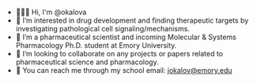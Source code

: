 - 👩🏻‍🔬 Hi, I'm @okalova
- 🧪 I’m interested in drug development and finding therapeutic targets by investigating pathological cell signaling/mechanisms.
- 💊 I’m a pharmaceutical scientist and incoming Molecular & Systems Pharmacology Ph.D. student at Emory University.
- 🔬 I’m looking to collaborate on any projects or papers related to pharmaceutical science and pharmacology. 
- 📩 You can reach me through my school email: jokalov@emory.edu

<!---
okalova/okalova is a ✨ special ✨ repository because its `README.md` (this file) appears on your GitHub profile.
You can click the Preview link to take a look at your changes.
--->



